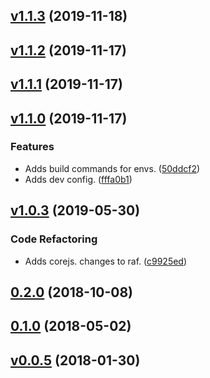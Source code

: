 <a name="v1.1.3"></a>
## [v1.1.3](https://github.com/alexseitsinger/react-helmet-async/compare/v1.1.2...v1.1.3) (2019-11-18)


<a name="v1.1.2"></a>
## [v1.1.2](https://github.com/alexseitsinger/react-helmet-async/compare/v1.1.1...v1.1.2) (2019-11-17)


<a name="v1.1.1"></a>
## [v1.1.1](https://github.com/alexseitsinger/react-helmet-async/compare/v1.1.0...v1.1.1) (2019-11-17)


<a name="v1.1.0"></a>
## [v1.1.0](https://github.com/alexseitsinger/react-helmet-async/compare/v1.0.3...v1.1.0) (2019-11-17)

### Features
- Adds build commands for envs. ([50ddcf2](https://github.com/alexseitsinger/react-helmet-async/commit/50ddcf2706870eb41d535be98493ae748adedb7f))
- Adds dev config. ([fffa0b1](https://github.com/alexseitsinger/react-helmet-async/commit/fffa0b1423b389269f7d6961802c24ec394dbcbe))


<a name="v1.0.3"></a>
## [v1.0.3](https://github.com/alexseitsinger/react-helmet-async/compare/0.2.0...v1.0.3) (2019-05-30)

### Code Refactoring
- Adds corejs. changes to raf. ([c9925ed](https://github.com/alexseitsinger/react-helmet-async/commit/c9925ed8501721e89402da681ee1a86ff816c7a5))


<a name="0.2.0"></a>
## [0.2.0](https://github.com/alexseitsinger/react-helmet-async/compare/0.1.0...0.2.0) (2018-10-08)


<a name="0.1.0"></a>
## [0.1.0](https://github.com/alexseitsinger/react-helmet-async/compare/v0.0.5...0.1.0) (2018-05-02)


<a name="v0.0.5"></a>
## [v0.0.5](https://github.com/alexseitsinger/react-helmet-async/compare/14bc3126aca38439b4f81157fca1af336c804565...v0.0.5) (2018-01-30)


